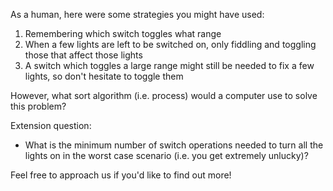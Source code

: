 As a human, here were some strategies you might have used:

1. Remembering which switch toggles what range
2. When a few lights are left to be switched on, only fiddling and toggling
   those that affect those lights
3. A switch which toggles a large range might still be needed to fix a few
   lights, so don't hesitate to toggle them

However, what sort algorithm (i.e. process) would a computer use to solve this
problem?

Extension question:

-   What is the minimum number of switch operations needed to turn all the
    lights on in the worst case scenario (i.e. you get extremely unlucky)?

Feel free to approach us if you'd like to find out more!
